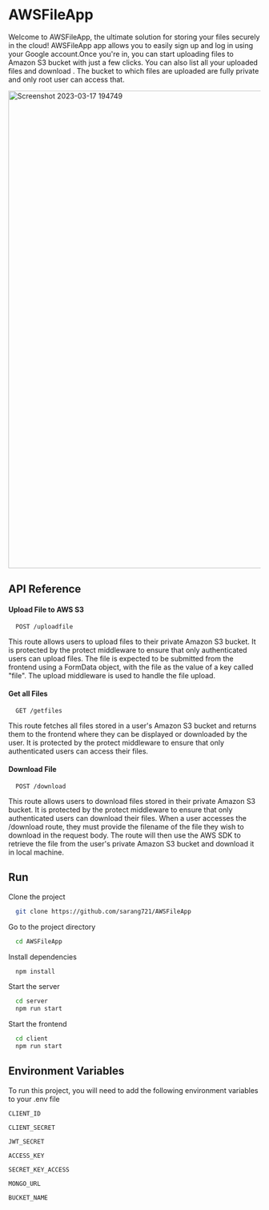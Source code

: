 
# AWSFileApp

Welcome to AWSFileApp, the ultimate solution for storing your files securely in the cloud! AWSFileApp app allows you to easily sign up and log in using your Google account.Once you're in, you can start uploading files to Amazon S3 bucket with just a few clicks. You can also list all your uploaded files and download . The bucket to which files are uploaded are fully private and only root user can access that.

<img width="954" alt="Screenshot 2023-03-17 194749" src="https://user-images.githubusercontent.com/63876450/226199336-f67daa3b-09a5-417b-a4be-17fb7247dbc2.png">

## API Reference

#### Upload File to AWS S3

```text
  POST /uploadfile
```
  This route allows users to upload files to their private Amazon S3 bucket. 
  It is protected by the protect middleware to ensure that only authenticated users can upload files.
  The file is expected to be submitted from the frontend using a FormData object, with the file as the value of a key called "file".
  The upload middleware is used to handle the file upload.



#### Get all Files

```text
  GET /getfiles
```
  This route fetches all files stored in a user's Amazon S3 bucket and returns them to the frontend where they can be displayed or downloaded by the user.
  It is protected by the protect middleware to ensure that only authenticated users can access their files.


#### Download File 

```text
  POST /download
```
  This route allows users to download files stored in their private Amazon S3 bucket.
  It is protected by the protect middleware to ensure that only authenticated users can download their files.
  When a user accesses the /download route, they must provide the filename of the file they wish to download in the request body.
  The route will then use the AWS SDK to retrieve the file from the user's private Amazon S3 bucket and download it in local machine.






## Run 

Clone the project

```bash
  git clone https://github.com/sarang721/AWSFileApp
```
Go to the project directory

```bash
  cd AWSFileApp
```

Install dependencies

```bash
  npm install
```

Start the server

```bash
  cd server
  npm run start
```
Start the frontend

```bash
  cd client
  npm run start
```


## Environment Variables

To run this project, you will need to add the following environment variables to your .env file

`CLIENT_ID`

`CLIENT_SECRET`

`JWT_SECRET`

`ACCESS_KEY`

`SECRET_KEY_ACCESS`

`MONGO_URL`

`BUCKET_NAME`




